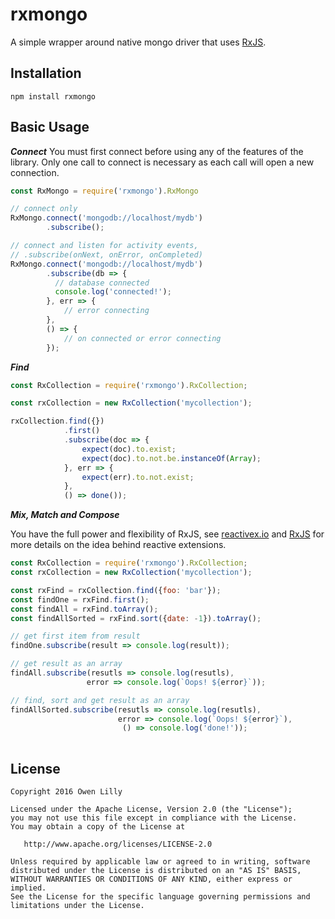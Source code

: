 # rxmongo
A simple wrapper around native mongo driver that uses [RxJS](https://github.com/Reactive-Extensions/RxJS).


Installation
----
```
npm install rxmongo
``` 


Basic Usage
----

**_Connect_**
You must first connect before using any of the features of the library. Only one call to connect is necessary as each call will open a new connection.

```javascript
const RxMongo = require('rxmongo').RxMongo

// connect only
RxMongo.connect('mongodb://localhost/mydb')
		.subscribe();

// connect and listen for activity events, 
// .subscribe(onNext, onError, onCompleted)
RxMongo.connect('mongodb://localhost/mydb')
		.subscribe(db => {
          // database connected
          console.log('connected!');
        }, err => {
        	// error connecting
        }, 
        () => {
        	// on connected or error connecting
        });
```

**_Find_**

```javascript
const RxCollection = require('rxmongo').RxCollection;

const rxCollection = new RxCollection('mycollection');

rxCollection.find({})
            .first()
            .subscribe(doc => {
                expect(doc).to.exist;
                expect(doc).to.not.be.instanceOf(Array);
            }, err => {
                expect(err).to.not.exist;
            }, 
            () => done());
```

**_Mix, Match and Compose_**

You have the full power and flexibility of RxJS, see [reactivex.io](http://reactivex.io/) and [RxJS](https://github.com/Reactive-Extensions/RxJS) for more details on the idea behind reactive extensions.

```javascript
const RxCollection = require('rxmongo').RxCollection;
const rxCollection = new RxCollection('mycollection');

const rxFind = rxCollection.find({foo: 'bar'});
const findOne = rxFind.first();
const findAll = rxFind.toArray();
const findAllSorted = rxFind.sort({date: -1}).toArray();

// get first item from result
findOne.subscribe(result => console.log(result));

// get result as an array
findAll.subscribe(resutls => console.log(resutls), 
				 error => console.log(`Oops! ${error}`));

// find, sort and get result as an array 
findAllSorted.subscribe(resutls => console.log(resutls), 
			 			error => console.log(`Oops! ${error}`),
				 		 () => console.log('done!'));
            
```

License
----
```
Copyright 2016 Owen Lilly

Licensed under the Apache License, Version 2.0 (the "License");
you may not use this file except in compliance with the License.
You may obtain a copy of the License at

   http://www.apache.org/licenses/LICENSE-2.0

Unless required by applicable law or agreed to in writing, software
distributed under the License is distributed on an "AS IS" BASIS,
WITHOUT WARRANTIES OR CONDITIONS OF ANY KIND, either express or implied.
See the License for the specific language governing permissions and
limitations under the License.
```